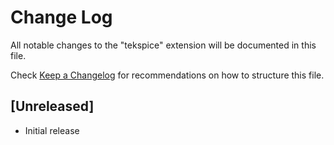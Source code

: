 # Change Log

All notable changes to the "tekspice" extension will be documented in this file.

Check [Keep a Changelog](http://keepachangelog.com/) for recommendations on how to structure this file.

## [Unreleased]

- Initial release